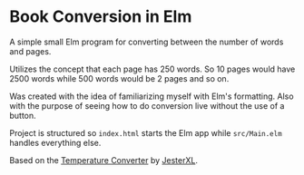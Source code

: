 # Book Conversion in Elm

A simple small Elm program for converting between the number of words and pages.

Utilizes the concept that each page has 250 words. So 10 pages would have 2500 words while 500 words would be 2 pages and so on.

Was created with the idea of familiarizing myself with Elm's formatting. Also with the purpose of seeing how to do conversion live without the use of a button.

Project is structured so `index.html` starts the Elm app while `src/Main.elm` handles everything else.


Based on the [Temperature Converter](https://github.com/JesterXL/temperature-converter-elm) by [JesterXL](https://github.com/JesterXL).
